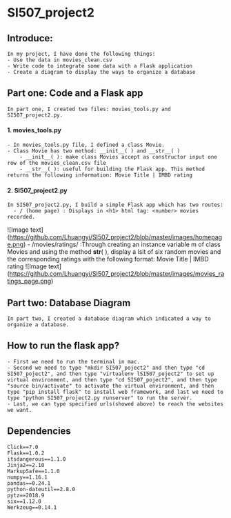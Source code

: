 # SI507_project2
## Introduce: 
    In my project, I have done the following things:
    - Use the data in movies_clean.csv
    - Write code to integrate some data with a Flask application
    - Create a diagram to display the ways to organize a database
 
 
## Part one: Code and a Flask app
    In part one, I created two files: movies_tools.py and SI507_project2.py.
   
   
#### 1. movies_tools.py
    - In movies_tools.py file, I defined a class Movie.
    - Class Movie has two method: __init__( ) and __str__( )
        - __init__( ): make class Movies accept as constructor input one row of the movies_clean.csv file 
        - __str__( ): useful for building the Flask app. This method returns the following information: Movie Title | IMBD rating
  
  
#### 2. SI507_project2.py
    In SI507_project2.py, I build a simple Flask app which has two routes:
      - / (home page) : Displays in <h1> html tag: <number> movies recorded. 
![Image text]
(https://github.com/Lhuangyi/SI507_project2/blob/master/images/homepage.png)
      - /movies/ratings/ :Through creating an instance variable m of class Movies and using the method __str__( ), display a lsit of six random movies and the corresponding ratings with the following format: Movie Title | IMBD rating
![Image text]
(https://github.com/Lhuangyi/SI507_project2/blob/master/images/movies_ratings_page.png)
      
      
      

## Part two: Database Diagram
    In part two, I created a database diagram which indicated a way to organize a database.
    
    
    
## How to run the flask app?
    - First we need to run the terminal in mac.
    - Second we need to type "mkdir SI507_poject2" and then type "cd SI507_poject2", and then type "virtualenv lSI507_poject2" to set up virtual environment, and then type "cd SI507_poject2", and then type "source bin/activate" to activate the virtual environment, and then type "pip install flask" to install web framework, and last we need to type "python SI507_project2.py runserver" to run the server.
    - Last, we can type specified urls(showed above) to reach the websites we want.
  
  
## Dependencies
    Click==7.0
    Flask==1.0.2
    itsdangerous==1.1.0
    Jinja2==2.10
    MarkupSafe==1.1.0
    numpy==1.16.1
    pandas==0.24.1
    python-dateutil==2.8.0
    pytz==2018.9
    six==1.12.0
    Werkzeug==0.14.1
